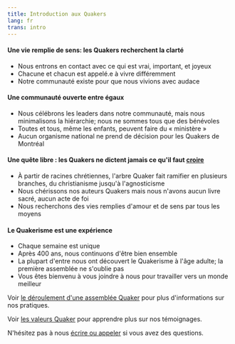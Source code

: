 ```yaml
---
title: Introduction aux Quakers
lang: fr
trans: intro
---
```

#### <i class="fab fa-fly fa-fw fa-2x color-1-light-text down_a_bit"></i> Une vie remplie de sens: les Quakers recherchent la clarté
  * Nous entrons en contact avec ce qui est vrai, important, et joyeux
  * Chacune et chacun est appelé.e à vivre différemment
  * Notre communauté existe pour que nous vivions avec audace

#### <i class="fas fa-arrows-alt-h fa-fw fa-2x color-1-text down_a_bit"></i> Une communauté ouverte entre égaux
  * Nous célébrons les leaders dans notre communauté, mais nous minimalisons la hiérarchie; nous ne sommes tous que des bénévoles
  * Toutes et tous, même les enfants, peuvent faire du « ministère »
  * Aucun organisme national ne prend de décision pour les Quakers de Montréal

#### <i class="fas fa-road fa-fw fa-2x color-1-dark-text down_a_bit"></i> Une quête libre : les Quakers ne dictent jamais ce qu'il faut [croire](/témoignages.html) 
  * À partir de racines chrétiennes, l'arbre Quaker fait ramifier en plusieurs branches, du christianisme jusqu'à l'agnosticisme
  * Nous chérissons nos auteurs Quakers mais nous n'avons aucun livre sacré, aucun acte de foi
  * Nous recherchons des vies remplies d'amour et de sens par tous les moyens

#### <i class="fas fa-vial fa-fw fa-2x color-1-light-text down_a_bit"></i> Le Quakerisme est une expérience
  * Chaque semaine est unique
  * Après 400 ans, nous continuons d'être bien ensemble
  * La plupart d'entre nous ont découvert le Quakerisme à l'âge adulte; la première assemblée ne s'oublie pas
  * Vous êtes bienvenu à vous joindre à nous pour travailler vers un monde meilleur 

Voir [le déroulement d'une assemblée Quaker](/a_propos.html) pour plus d'informations sur nos pratiques.

Voir [les valeurs Quaker](/témoignages.html) pour apprendre plus sur nos témoignages.

N'hésitez pas à nous [écrire ou appeler](/contact-fr.html) si vous avez des questions.
